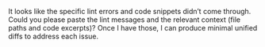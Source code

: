 It looks like the specific lint errors and code snippets didn’t come through. Could you please paste the lint messages and the relevant context (file paths and code excerpts)? Once I have those, I can produce minimal unified diffs to address each issue.